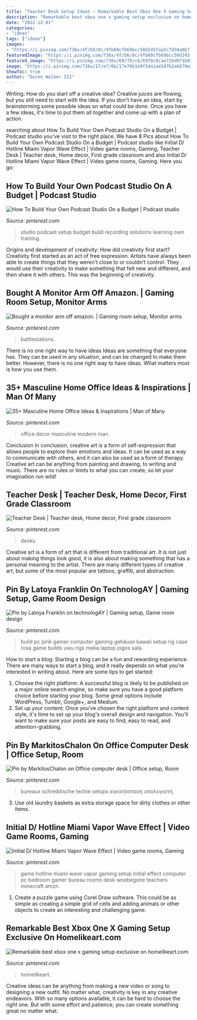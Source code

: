 ```yaml
---
title: "Teacher Desk Setup Ideas ~ Remarkable Best Xbox One X Gaming Setup Exclusive On Homelikeart.com"
description: "Remarkable best xbox one x gaming setup exclusive on homelikeart.com"
date: "2022-12-01"
categories:
- "ideas"
tags: ["ideas"]
images:
- "https://i.pinimg.com/736x/4f/b6/0c/4fb60cfb69bcc50d245faa2c7d34a8b7.jpg"
featuredImage: "https://i.pinimg.com/736x/4f/b6/0c/4fb60cfb69bcc50d245faa2c7d34a8b7.jpg"
featured_image: "https://i.pinimg.com/736x/69/70/c6/6970c6cae72bd971b81cdf1f197bb106.jpg"
image: "https://i.pinimg.com/736x/17/e7/6b/17e76b1e9f5da1ae547b2a6870e2033d.jpg"
ShowToc: true
author: "Daron Walker III"
---
```



Writing: How do you start off a creative idea?
Creative juices are flowing, but you still need to start with the idea.  If you don't have an idea, start by brainstorming some possible ideas on what could be done. Once you have a few ideas, it's time to put them all together and come up with a plan of action.

	

		
searching about How To Build Your Own Podcast Studio On a Budget | Podcast studio you've visit to the right place. We have 8 Pics about How To Build Your Own Podcast Studio On a Budget | Podcast studio like Initial D/ Hotline Miami Vapor Wave Effect | Video game rooms, Gaming, Teacher Desk | Teacher desk, Home decor, First grade classroom and also Initial D/ Hotline Miami Vapor Wave Effect | Video game rooms, Gaming. Here you go:
		
    
## How To Build Your Own Podcast Studio On A Budget | Podcast Studio

<img loading=lazy src="https://i.pinimg.com/736x/6f/f2/e3/6ff2e3220a59807e44b7b99e4bb682d8.jpg" onerror="this.onerror=null;this.src='https://tse1.mm.bing.net/th?id=OIP.VJewb_irJn9WHQvQDdmmpwHaJ5&amp;pid=15.1';" alt="How To Build Your Own Podcast Studio On a Budget | Podcast studio">

_Source: pinterest.com_

>studio podcast setup budget build recording solutions learning own training. 

	

Origins and development of creativity: How did creativity first start?
Creativity first started as an act of free expression. Artists have always been able to create things that they weren’t close to or couldn’t control. They would use their creativity to make something that felt new and different, and then share it with others. This was the beginning of creativity.

    
## Bought A Monitor Arm Off Amazon. | Gaming Room Setup, Monitor Arms

<img loading=lazy src="https://i.pinimg.com/736x/69/70/c6/6970c6cae72bd971b81cdf1f197bb106.jpg" onerror="this.onerror=null;this.src='https://tse2.mm.bing.net/th?id=OIP.zwxlKgLf70N9djzKMqh4LAHaFj&amp;pid=15.1';" alt="Bought a monitor arm off amazon. | Gaming room setup, Monitor arms">

_Source: pinterest.com_

>battlestations. 

	

There is no one right way to have ideas
Ideas are something that everyone has. They can be used in any situation, and can be changed to make them better. However, there is no one right way to have ideas. What matters most is how you use them.

    
## 35+ Masculine Home Office Ideas &amp; Inspirations | Man Of Many

<img loading=lazy src="https://i.pinimg.com/736x/fb/a6/d4/fba6d4f3344249a71986ed9d4c6b72f1.jpg" onerror="this.onerror=null;this.src='https://tse4.mm.bing.net/th?id=OIP.HoMHpdPDl3iF0HkmE0zIaAHaJ3&amp;pid=15.1';" alt="35+ Masculine Home Office Ideas &amp; Inspirations | Man of Many">

_Source: pinterest.com_

>office decor masculine modern man. 

	

Conclusion
In conclusion, creative art is a form of self-expression that allows people to explore their emotions and ideas. It can be used as a way to communicate with others, and it can also be used as a form of therapy. Creative art can be anything from painting and drawing, to writing and music. There are no rules or limits to what you can create, so let your imagination run wild!

    
## Teacher Desk | Teacher Desk, Home Decor, First Grade Classroom

<img loading=lazy src="https://i.pinimg.com/736x/63/eb/fd/63ebfdec84662765ab0a07c37760a203--teacher-desks.jpg" onerror="this.onerror=null;this.src='https://tse1.mm.bing.net/th?id=OIP.hs-HDvbVCfCbaVAArZHybwHaEK&amp;pid=15.1';" alt="Teacher Desk | Teacher desk, Home decor, First grade classroom">

_Source: pinterest.com_

>desks. 

	

Creative art is a form of art that is different from traditional art. It is not just about making things look good, it is also about making something that has a personal meaning to the artist. There are many different types of creative art, but some of the most popular are tattoos, graffiti, and abstraction.

    
## Pin By Latoya Franklin On TechnologAY | Gaming Setup, Game Room Design

<img loading=lazy src="https://i.pinimg.com/736x/4f/b6/0c/4fb60cfb69bcc50d245faa2c7d34a8b7.jpg" onerror="this.onerror=null;this.src='https://tse2.mm.bing.net/th?id=OIP.1ipR9ICf2GBChk3-_hLa3AHaFj&amp;pid=15.1';" alt="Pin by Latoya Franklin on technologAY | Gaming setup, Game room design">

_Source: pinterest.com_

>build pc pink gamer computer gaming gehäuse kawaii setup rig case rosa game builds uwu rigs meka laptop jogos sala. 

	

How to start a blog:
Starting a blog can be a fun and rewarding experience. There are many ways to start a blog, and it really depends on what you're interested in writing about. Here are some tips to get started: 
1. Choose the right platform: A successful blog is likely to be published on a major online search engine, so make sure you have a good platform choice before starting your blog. Some great options include WordPress, Tumblr, Google+, and Medium. 
2. Set up your content: Once you've chosen the right platform and content style, it's time to set up your blog's overall design and navigation. You'll want to make sure your posts are easy to find, easy to read, and attention-grabbing. 

    
## Pin By MarkitosChalon On Office Computer Desk | Office Setup, Room

<img loading=lazy src="https://i.pinimg.com/736x/5d/5c/e9/5d5ce9f666d04ae951b6b678beb56685.jpg" onerror="this.onerror=null;this.src='https://tse2.mm.bing.net/th?id=OIP.SfxGj0NTXZknC3QSgZW_yAHaFS&amp;pid=15.1';" alt="Pin by MarkitosChalon on Office computer desk | Office setup, Room">

_Source: pinterest.com_

>bureaux schreibtische techie setups εγκατάσταση υπολογιστή. 

	

3. Use old laundry baskets as extra storage space for dirty clothes or other items.

    
## Initial D/ Hotline Miami Vapor Wave Effect | Video Game Rooms, Gaming

<img loading=lazy src="https://i.pinimg.com/736x/88/c1/24/88c12427687cf5916e81200d30c08902.jpg" onerror="this.onerror=null;this.src='https://tse3.mm.bing.net/th?id=OIP.P715GqNy6kzNav30UgKwvQHaJ3&amp;pid=15.1';" alt="Initial D/ Hotline Miami Vapor Wave Effect | Video game rooms, Gaming">

_Source: pinterest.com_

>game hotline miami wave vapor gaming setup initial effect computer pc bedroom gamer bureau rooms desk woebegone teachers minecraft amzn. 

	

1. Create a puzzle game using Corel Draw software. This could be as simple as creating a simple grid of cells and adding animals or other objects to create an interesting and challenging game. 

    
## Remarkable Best Xbox One X Gaming Setup Exclusive On Homelikeart.com

<img loading=lazy src="https://i.pinimg.com/736x/17/e7/6b/17e76b1e9f5da1ae547b2a6870e2033d.jpg" onerror="this.onerror=null;this.src='https://tse4.mm.bing.net/th?id=OIP.wpMxV5x9ChpgRT6BEADE6AHaJ3&amp;pid=15.1';" alt="Remarkable best xbox one x gaming setup exclusive on homelikeart.com">

_Source: pinterest.com_

>homelikeart. 

	

Creative ideas can be anything from making a new video or song to designing a new outfit. No matter what, creativity is key in any creative endeavors. With so many options available, it can be hard to choose the right one. But with some effort and patience, you can create something great no matter what.

